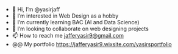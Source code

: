 - 👋 Hi, I’m @yasirjaff
- 👀 I’m interested in Web Design as a hobby
- 🌱 I’m currently learning BAC (AI and Data Science)
- 💞️ I’m looking to collaborate on web designing projects
- 📫 How to reach me  jafferyasir9@gmail.com
- @@ My portfolio https://jafferyasir9.wixsite.com/yasirsportfolio
<!---
yasirjaff/yasirjaff is a ✨ special ✨ repository because its `README.md` (this file) appears on your GitHub profile.
You can click the Preview link to take a look at your changes.
--->
